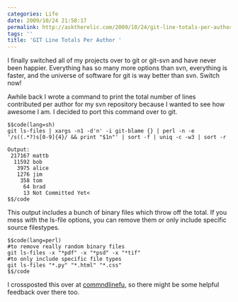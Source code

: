 ```yaml
---
categories: Life
date: 2009/10/24 21:58:17
permalink: http://asktherelic.com/2009/10/24/git-line-totals-per-author/
tags: ''
title: 'GIT Line Totals Per Author '
---
```

I finally switched all of my projects over to git or git-svn and have never been happier. Everything has so many more options than svn, everything is faster, and the universe of software for git is way better than svn. Switch now!

Awhile back I wrote a command to print the total number of lines contributed per author for my svn repository because I wanted to see how awesome I am. I decided to port this command over to git.

    $$code(lang=sh)
    git ls-files | xargs -n1 -d'n' -i git-blame {} | perl -n -e '/s((.*?)s[0-9]{4}/ && print "$1n"' | sort -f | uniq -c -w3 | sort -r
    
    Output:
     217167 mattb
      11592 bob
       3975 alice
       1276 jim
        358 tom
         64 brad
         13 Not Committed Yet<
    $$/code

This output includes a bunch of binary files which throw off the total.  If you mess with the ls-file options, you can remove them or only include specific source filestypes.

    $$code(lang=perl)
    #to remove really random binary files
    git ls-files -x "*pdf" -x "*psd" -x "*tif"  
    #to only include specific file types
    git ls-files "*.py" "*.html" "*.css" 
    $$/code

I crossposted this over at <a href="http://www.commandlinefu.com/commands/view/3889/prints-per-line-contribution-per-author-for-a-git-repository">commndlinefu</a>, so there might be some helpful feedback over there too.
